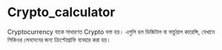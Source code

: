 # Crypto_calculator
Cryptocurrency যাকে সাধারণত Crypto বলা হয়। এগুলি হল ডিজিটাল বা ভার্চুয়াল কারেন্সি, যেখানে সিকিওর লেনদেনের জন্য ক্রিপ্টোগ্রাফি ব্যবহার করা হয়।
